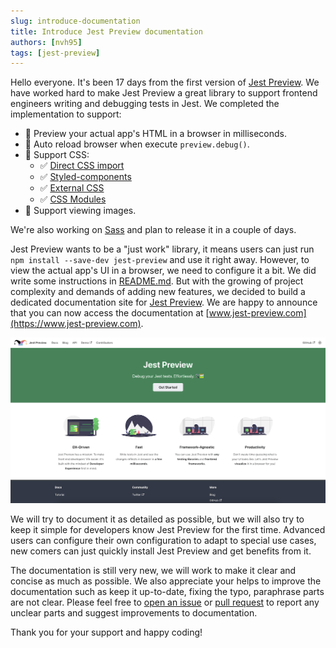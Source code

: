 ```yaml
---
slug: introduce-documentation
title: Introduce Jest Preview documentation
authors: [nvh95]
tags: [jest-preview]
---
```


Hello everyone. It's been 17 days from the first version of [Jest Preview](https://www.npmjs.com/package/jest-preview). We have worked hard to make Jest Preview a great library to support frontend engineers writing and debugging tests in Jest. We completed the implementation to support:

<!--truncate-->

- 👀 Preview your actual app's HTML in a browser in milliseconds.
- 🔄 Auto reload browser when execute `preview.debug()`.
- 💅 Support CSS:
  - ✅ [Direct CSS import](#3-configure-jests-transform-to-intercept-css-and-files)
  - ✅ [Styled-components](https://styled-components.com/)
  - ✅ [External CSS](#4-optional-configure-external-css)
  - ✅ [CSS Modules](https://github.com/css-modules/css-modules)
- 🌄 Support viewing images.

We're also working on [Sass](https://sass-lang.com/) and plan to release it in a couple of days.

Jest Preview wants to be a "just work" library, it means users can just run `npm install --save-dev jest-preview` and use it right away. However, to view the actual app's UI in a browser, we need to configure it a bit. We did write some instructions in [README.md](https://github.com/nvh95/jest-preview/blob/main/README.md). But with the growing of project complexity and demands of adding new features, we decided to build a dedicated documentation site for [Jest Preview](https://www.npmjs.com/package/jest-preview). We are happy to announce that you can now access the documentation at [www.jest-preview.com](https://www.jest-preview.com).

![Jest Preview Homepage](./jest-preview-homepage.png)

We will try to document it as detailed as possible, but we will also try to keep it simple for developers know Jest Preview for the first time. Advanced users can configure their own configuration to adapt to special use cases, new comers can just quickly install Jest Preview and get benefits from it.

The documentation is still very new, we will work to make it clear and concise as much as possible. We also appreciate your helps to improve the documentation such as keep it up-to-date, fixing the typo, paraphrase parts are not clear. Please feel free to [open an issue](https://github.com/nvh95/jest-preview/issues) or [pull request](https://github.com/nvh95/jest-preview/pulls) to report any unclear parts and suggest improvements to documentation.

Thank you for your support and happy coding!
